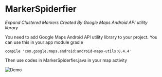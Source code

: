 # MarkerSpiderfier
*Expand Clustered Markers Created By Google Maps Android API utility library*

You need to add Google Maps Android API utility library to your project. You can use this in your app module gradle

`compile 'com.google.maps.android:android-maps-utils:0.4.4'`

Then use codes in MarkerSpiderfier.java in your map activity

![Demo](https://raw.githubusercontent.com/Amir-P/MarkerSpiderfier/master/Nov-29-2016%2012-49-21.gif)
